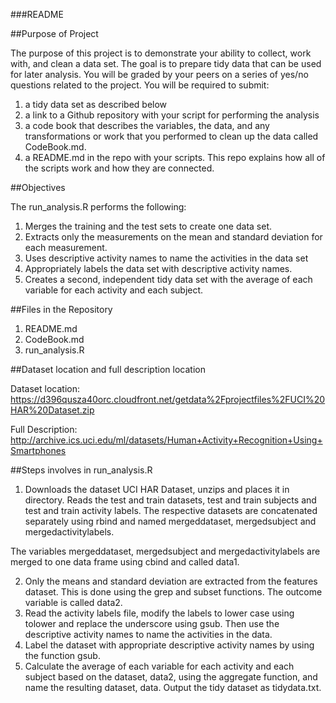 ###README##Purpose of ProjectThe purpose of this project is to demonstrate your ability to collect, work with, and clean a data set. The goal is to prepare tidy data that can be used for later analysis. You will be graded by your peers on a series of yes/no questions related to the project. You will be required to submit: 1)	a tidy data set as described below2)	a link to a Github repository with your script for performing the analysis3)	 a code book that describes the variables, the data, and any transformations or work that you performed to clean up the data called CodeBook.md. 4)	a README.md in the repo with your scripts. This repo explains how all of the scripts work and how they are connected.  ##ObjectivesThe run_analysis.R performs the following:1.	Merges the training and the test sets to create one data set.2.	Extracts only the measurements on the mean and standard deviation for each measurement.3.	Uses descriptive activity names to name the activities in the data set4.	Appropriately labels the data set with descriptive activity names.5.	Creates a second, independent tidy data set with the average of each variable for each activity and each subject.##Files in the Repository1.	README.md2.	CodeBook.md3.	run_analysis.R##Dataset location and full description locationDataset location: https://d396qusza40orc.cloudfront.net/getdata%2Fprojectfiles%2FUCI%20HAR%20Dataset.zipFull Description: http://archive.ics.uci.edu/ml/datasets/Human+Activity+Recognition+Using+Smartphones##Steps involves in run_analysis.R1)	Downloads the dataset UCI HAR Dataset, unzips and places it in directory. Reads the test and train datasets, test and train subjects and test and train activity labels. The respective datasets are concatenated separately using rbind and named mergeddataset, mergedsubject and mergedactivitylabels. The variables mergeddataset, mergedsubject and mergedactivitylabels are merged to one data frame using cbind and called data1.2)	Only the means and standard deviation are extracted from the features dataset. This is done using the grep and subset functions. The outcome variable is called data2.3)	Read the activity labels file, modify the labels to lower case using tolower and replace the underscore using gsub. Then use the descriptive activity names to name the activities in the data.4)	Label the dataset with appropriate descriptive activity names by using the function gsub.5)	Calculate the average of each variable for each activity and each subject based on the dataset, data2, using the aggregate function, and name the resulting dataset, data. Output the tidy dataset as tidydata.txt.